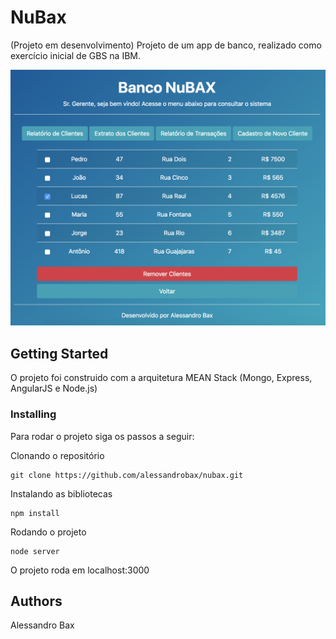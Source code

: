 # NuBax
(Projeto em desenvolvimento)
Projeto de um app de banco, realizado como exercício inicial de GBS na IBM.

![picture](img/print.png)

## Getting Started

O projeto foi construido com a arquitetura MEAN Stack (Mongo, Express, AngularJS e Node.js)


### Installing

Para rodar o projeto siga os passos a seguir:

Clonando o repositório

```
git clone https://github.com/alessandrobax/nubax.git
```

Instalando as bibliotecas

```
npm install
```

Rodando o projeto

```
node server
```

O projeto roda em localhost:3000


## Authors

Alessandro Bax



